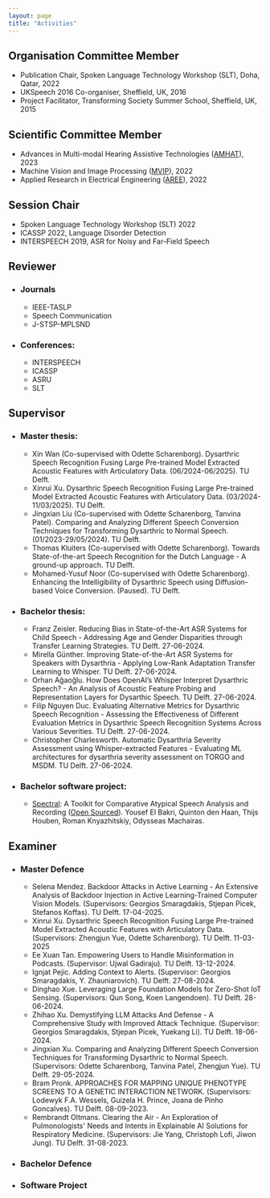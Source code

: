```yaml
---
layout: page
title: "Activities"
---
```


<be>

## Organisation Committee Member  
   - Publication Chair, Spoken Language Technology Workshop (SLT), Doha, Qatar, 2022
   - UKSpeech 2016 Co-organiser, Sheffield, UK, 2016
   - Project Facilitator, Transforming Society Summer School, Sheffield, UK, 2015

## Scientific Committee Member  
  * Advances in Multi-modal Hearing Assistive Technologies ([AMHAT](https://cogmhear.org/amhat2023/)), 2023
  * Machine Vision and Image Processing ([MVIP](https://mvip2022.ismvipconf.ir/Sci.php)), 2022
  * Applied Research in Electrical Engineering ([AREE](https://aree2023.scu.ac.ir/fa/page.php?rid=58)), 2022
    
## Session Chair  
   - Spoken Language Technology Workshop (SLT) 2022
   - ICASSP 2022, Language Disorder Detection
   - INTERSPEECH 2019, ASR for Noisy and Far-Field Speech
   <!-- - Statistical Language and Speech Processing (SLSP), 2015 -->

## Reviewer 
* ### Journals
  - IEEE-TASLP
  - Speech Communication
  - J-STSP-MPLSND 
* ### Conferences:
  - INTERSPEECH
  - ICASSP
  - ASRU
  - SLT

## Supervisor  
* ### Master thesis:
   - Xin Wan (Co-supervised with Odette Scharenborg). Dysarthric Speech Recognition Fusing Large Pre-trained Model Extracted Acoustic Features with Articulatory Data. (06/2024-06/2025). TU Delft. 
   - Xinrui Xu. Dysarthric Speech Recognition Fusing Large Pre-trained Model Extracted Acoustic Features with Articulatory Data. (03/2024-11/03/2025). TU Delft.
   - Jingxian Liu (Co-supervised with Odette Scharenborg, Tanvina Patel). Comparing and Analyzing Different Speech Conversion Techniques for Transforming Dysarthric to Normal Speech. (01/2023-29/05/2024). TU Delft.
   - Thomas Kluiters (Co-supervised with Odette Scharenborg). Towards State-of-the-art Speech Recognition for the Dutch Language - A ground-up approach. TU Delft.
   - Mohamed-Yusuf Noor (Co-supervised with Odette Scharenborg). Enhancing the Intelligibility of Dysarthric Speech using Diffusion-based Voice Conversion. (Paused). TU Delft.

* ### Bachelor thesis:
   - Franz Zeisler. Reducing Bias in State-of-the-Art ASR Systems for Child Speech - Addressing Age and Gender Disparities through Transfer Learning Strategies. TU Delft. 27-06-2024. 
   - Mirella Günther. Improving State-of-the-Art ASR Systems for Speakers with Dysarthria - Applying Low-Rank Adaptation Transfer Learning to Whisper. TU Delft. 27-06-2024. 
   - Orhan Ağaoğlu. How Does OpenAI’s Whisper Interpret Dysarthric Speech? - An Analysis of Acoustic Feature Probing and Representation Layers for Dysarthic Speech. TU Delft. 27-06-2024. 
   - Filip Nguyen Duc. Evaluating Alternative Metrics for Dysarthric Speech Recognition - Assessing the Effectiveness of Different Evaluation Metrics in Dysarthric Speech Recognition
Systems Across Various Severities. TU Delft. 27-06-2024. 
   - Christopher Charlesworth. Automatic Dysarthria Severity Assessment using Whisper-extracted Features - Evaluating ML architectures for dysarthria severity assessment on TORGO and MSDM. TU Delft. 27-06-2024. 

* ### Bachelor software project:
   - [Spectral](https://spectral.ewi.tudelft.nl/): A Toolkit for Comparative Atypical Speech Analysis and Recording ([Open Sourced](https://github.com/TU-Delft-SALT-Group/spectral/blob/main/README.md)). Yousef El Bakri, Quinton den Haan, Thijs Houben, Roman Knyazhitskiy, Odysseas Machairas.

## Examiner
* ### Master Defence
   - Selena Mendez. Backdoor Attacks in Active Learning - An Extensive Analysis of Backdoor Injection in Active Learning-Trained Computer Vision Models. (Supervisors: Georgios Smaragdakis, Stjepan Picek, Stefanos Koffas). TU Delft. 17-04-2025.
   - Xinrui Xu. Dysarthric Speech Recognition Fusing Large Pre-trained Model Extracted Acoustic Features with Articulatory Data. (Supervisors: Zhengjun Yue, Odette Scharenborg). TU Delft. 11-03-2025
   - Ee Xuan Tan. Empowering Users to Handle Misinformation in Podcasts. (Supervisor: Ujwal Gadiraju). TU Delft. 13-12-2024.
   - Ignjat Pejic. Adding Context to Alerts. (Supervisor: Georgios Smaragdakis, Y. Zhauniarovich). TU Delft. 27-08-2024.
   - Dinghao Xue. Leveraging Large Foundation Models for Zero-Shot IoT Sensing. (Supervisors: Qun Song, Koen Langendoen). TU Delft. 28-06-2024.
   - Zhihao Xu. Demystifying LLM Attacks And Defense - A Comprehensive Study with Improved Attack Technique. (Supervisor: Georgios Smaragdakis, Stjepan Picek, Yuekang Li). TU Delft. 18-06-2024.
   - Jingxian Xu. Comparing and Analyzing Different Speech Conversion Techniques for Transforming Dysarthric to Normal Speech. (Supervisors: Odette Scharenborg, Tanvina Patel, Zhengjun Yue). TU Delft. 29-05-2024.
   - Bram Pronk. APPROACHES FOR MAPPING UNIQUE PHENOTYPE SCREENS TO A GENETIC INTERACTION NETWORK. (Supervisors: Lodewyk F.A. Wessels, Guizela H. Prince, Joana de Pinho Goncalves). TU Delft. 08-09-2023.
   - Rembrandt Oltmans. Clearing the Air - An Exploration of Pulmonologists' Needs and Intents in Explainable AI Solutions for Respiratory Medicine. (Supervisors: Jie Yang, Christoph Lofi, Jiwon Jung). TU Delft. 31-08-2023. 

* ### Bachelor Defence
* ### Software Project



